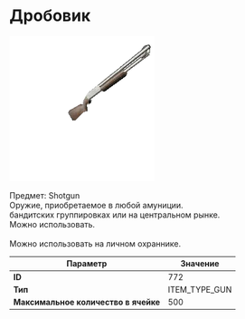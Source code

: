# Дробовик

![Item Image](../img/772.webp?raw=true)

Предмет: Shotgun<br>Оружие, приобретаемое в любой амуниции.<br>бандитских группировках или на центральном рынке.<br>Можно использовать.<br><br>Можно использовать на личном охраннике.


| Параметр | Значение |
|----------|----------|
| **ID** | 772 |
| **Тип** | ITEM_TYPE_GUN |
| **Максимальное количество в ячейке** | 500 |

